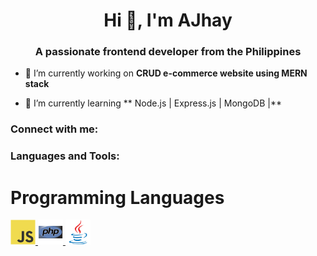<h1 align="center">Hi 👋, I'm AJhay</h1>
<h3 align="center">A passionate frontend developer from the Philippines</h3>

- 🔭 I’m currently working on **CRUD e-commerce website using MERN stack**

- 🌱 I’m currently learning ** Node.js | Express.js | MongoDB |**

<h3 align="left">Connect with me:</h3>
<p align="left">
</p>

<h3 align="left">Languages and Tools:</h3>
<h1>Programming Languages</h1>

<a href="https://developer.mozilla.org/en-US/docs/Web/JavaScript" target="_blank" rel="noreferrer"> <img src="https://raw.githubusercontent.com/devicons/devicon/master/icons/javascript/javascript-original.svg" alt="javascript" width="40" height="40"/> </a>
<a href="https://www.php.net" target="_blank" rel="noreferrer"> <img src="https://raw.githubusercontent.com/devicons/devicon/master/icons/php/php-original.svg" alt="php" width="40" height="40"/> </a>
<a href="https://www.java.com" target="_blank" rel="noreferrer"> <img src="https://raw.githubusercontent.com/devicons/devicon/master/icons/java/java-original.svg" alt="java" width="40" height="40"/> </a>
